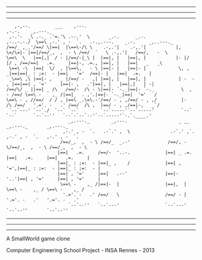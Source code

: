 ********************************************************************************************************************************
********************************************************************************************************************************
********************************************************************************************************************************

	   ,-,--.         ___    ,---.                                          ,-.-.    _,.---._                                       
	 ,-.'-  _\ .-._ .'=.'\ .--.'  \       _.-.      _.-.           ,-..-.-./  \==\ ,-.' , -  `.   .-.,.---.    _.-.     _,..---._   
	/==/_ ,_.'/==/ \|==|  |\==\-/\ \    .-,.'|    .-,.'|           |, \=/\=|- |==|/==/_,  ,  - \ /==/  `   \ .-,.'|   /==/,   -  \  
	\==\  \   |==|,|  / - |/==/-|_\ |  |==|, |   |==|, |           |- |/ |/ , /==/==|   .=.     |==|-, .=., |==|, |   |==|   _   _\ 
	 \==\ -\  |==|  \/  , |\==\,   - \ |==|- |   |==|- |            \, ,     _|==|==|_ : ;=:  - |==|   '='  /==|- |   |==|  .=.   | 
	 _\==\ ,\ |==|- ,   _ |/==/ -   ,| |==|, |   |==|, |            | -  -  , |==|==| , '='     |==|- ,   .'|==|, |   |==|,|   | -| 
	/==/\/ _ ||==| _ /\   /==/-  /\ - \|==|- `-._|==|- `-._          \  ,  - /==/ \==\ -    ,_ /|==|_  . ,'.|==|- `-._|==|  '='   / 
	\==\ - , //==/  / / , |==\ _.\=\.-'/==/ - , ,/==/ - , ,/         |-  /\ /==/   '.='. -   .' /==/  /\ ,  )==/ - , ,/==|-,   _`/  
	 `--`---' `--`./  `--` `--`        `--`-----'`--`-----'          `--`  `--`      `--`--''   `--`-`--`--'`--`-----'`-.`.____.'   
						   _,.---._        _,---.                   _ __      _,.---._       _,.---._                               
						 ,-.' , -  `.   .-`.' ,  \               .-`.' ,`.  ,-.' , -  `.   ,-.' , -  `.                             
						/==/_,  ,  - \ /==/_  _.-'              /==/, -   \/==/_,  ,  - \ /==/_,  ,  - \                            
					   |==|   .=.     /==/-  '..-.             |==| _ .=. |==|   .=.     |==|   .=.     |                           
					   |==|_ : ;=:  - |==|_ ,    /             |==| , '=',|==|_ : ;=:  - |==|_ : ;=:  - |                           
					   |==| , '='     |==|   .--'              |==|-  '..'|==| , '='     |==| , '='     |                           
						\==\ -    ,_ /|==|-  |                 |==|,  |    \==\ -    ,_ / \==\ -    ,_ /                            
						 '.='. -   .' /==/   \                 /==/ - |     '.='. -   .'   '.='. -   .'                             
						   `--`--''   `--`---'                 `--`---'       `--`--''       `--`--''                               

********************************************************************************************************************************
********************************************************************************************************************************
********************************************************************************************************************************

A SmallWorld game clone

Computer Engineering School Project - INSA Rennes - 2013
